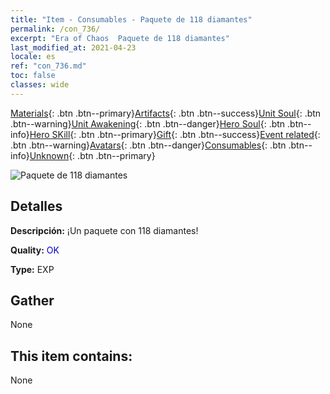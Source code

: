 ```yaml
---
title: "Item - Consumables - Paquete de 118 diamantes"
permalink: /con_736/
excerpt: "Era of Chaos  Paquete de 118 diamantes"
last_modified_at: 2021-04-23
locale: es
ref: "con_736.md"
toc: false
classes: wide
---
```

 [Materials](/ItemsES/){: .btn .btn--primary}[Artifacts](/ItemsES/Artifacts/){: .btn .btn--success}[Unit Soul](/ItemsES/UnitSoul/){: .btn .btn--warning}[Unit Awakening](/ItemsES/UnitAwakening/){: .btn .btn--danger}[Hero Soul](/ItemsES/HeroSoul/){: .btn .btn--info}[Hero SKill](/ItemsES/HeroSkill/){: .btn .btn--primary}[Gift](/ItemsES/Gift/){: .btn .btn--success}[Event related](/ItemsES/Events/){: .btn .btn--warning}[Avatars](/ItemsES/Avatars/){: .btn .btn--danger}[Consumables](/ItemsES/Consumables/){: .btn .btn--info}[Unknown](/ItemsES/Unknown/){: .btn .btn--primary}

 ![Paquete de 118 diamantes](/images/t/i_tool_30272.png)

## Detalles
 **Descripción:** ¡Un paquete con 118 diamantes!

 **Quality:** <span style="color: #0000CD">OK</span>

 **Type:** EXP

## Gather

  None

## This item contains:

  None

